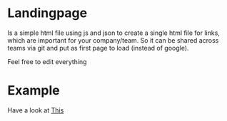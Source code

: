 # Landingpage

Is a simple html file using js and json to create a single html file for links, 
which are important for your company/team.
So it can be shared across teams via git and put as first page to load (instead of google).

Feel free to edit everything


# Example

Have a look at [This](http://palovandalo.com/landingpage/)
